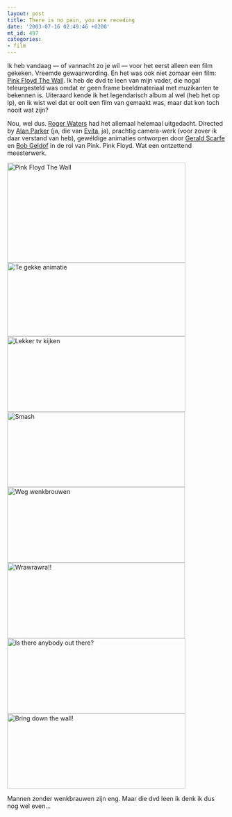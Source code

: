 ```yaml
---
layout: post
title: There is no pain, you are receding
date: '2003-07-16 02:49:46 +0200'
mt_id: 497
categories:
- film
---
```

Ik heb vandaag &mdash; of vannacht zo je wil &mdash; voor het eerst alleen een film gekeken. Vreemde gewaarwording. En het was ook niet zomaar een film: <a href="http://us.imdb.com/Title?0084503">Pink Floyd The Wall</a>. Ik heb de dvd te leen van mijn vader, die nogal teleurgesteld was omdat er geen frame beeldmateriaal met muzikanten te bekennen is. Uiteraard kende ik het legendarisch album al wel (heb het op lp), en ik wist wel dat er ooit een film van gemaakt was, maar dat kon toch nooit wat zijn?

Nou, wel dus. <a href="http://us.imdb.com/Name?Waters,%20Roger">Roger Waters</a> had het allemaal helemaal uitgedacht. Directed by <a href="http://us.imdb.com/Name?Parker,%20Alan">Alan Parker</a> (ja, die van <a href="http://us.imdb.com/Title?0116250">Evita</a>, ja), prachtig camera-werk (voor zover ik daar verstand van heb), gew&eacute;ldige animaties ontworpen door <a href="http://us.imdb.com/Name?Scarfe,%20Gerald">Gerald Scarfe</a> en <a href="http://us.imdb.com/Name?Geldof,%20Bob">Bob Geldof</a> in de rol van Pink. Pink Floyd. Wat een ontzettend meesterwerk.

<img src="{{ site.url }}/images/wall1.jpg" style="width:410px;height:230px;" alt="Pink Floyd The Wall" />

<img src="{{ site.url }}/images/wall2.jpg" style="width:410px;height:170px;" alt="Te gekke animatie" />

<img src="{{ site.url }}/images/wall3.jpg" style="width:410px;height:174px;" alt="Lekker tv kijken" />

<img src="{{ site.url }}/images/wall4.jpg" style="width:409px;height:173px;" alt="Smash" />

<img src="{{ site.url }}/images/wall5.jpg" style="width:409px;height:174px;" alt="Weg wenkbrouwen" />

<img src="{{ site.url }}/images/wall6.jpg" style="width:409px;height:174px;" alt="Wrawrawra!!" />

<img src="{{ site.url }}/images/wall7.jpg" style="width:410px;height:174px;" alt="Is there anybody out there?" />

<img src="{{ site.url }}/images/wall8.jpg" style="width:410px;height:173px;" alt="Bring down the wall!" />

Mannen zonder wenkbrauwen zijn eng. Maar die dvd leen ik denk ik dus nog wel even...
